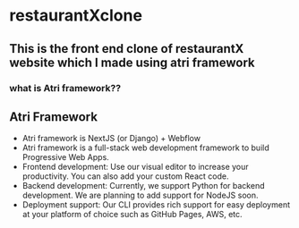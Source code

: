 # restaurantXclone
## This is the front end clone of restaurantX website which I made using atri framework
### what is Atri framework??
## Atri Framework 
- Atri framework is NextJS (or Django) + Webflow 
- Atri framework is a full-stack web development framework to build Progressive Web Apps.
- Frontend development: Use our visual editor to increase your productivity. You can also add your custom React code.
- Backend development: Currently, we support Python for backend development. We are planning to add support for NodeJS soon.
- Deployment support: Our CLI provides rich support for easy deployment at your platform of choice such as GitHub Pages, AWS, etc.
